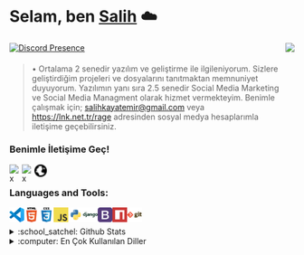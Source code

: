 # Selam, ben [Salih](https://www.salihkayatemir.cf) :cloud:

<img src="https://media.giphy.com/media/ZVik7pBtu9dNS/giphy.gif" align="right" widht="200" height="200">

[![Discord Presence](https://lanyard.cnrad.dev/api/541573707337039904)](https://discord.com/users/541573707337039904)

####  
> • Ortalama 2 senedir yazılım ve geliştirme ile ilgileniyorum. Sizlere geliştirdiğim projeleri ve dosyalarını tanıtmaktan memnuniyet duyuyorum. Yazılımın yanı sıra 2.5 senedir Social Media Marketing ve Social Media Managment olarak hizmet vermekteyim. Benimle çalışmak için; salihkayatemir@gmail.com veya https://lnk.net.tr/rage adresinden sosyal medya hesaplarımla iletişime geçebilirsiniz.

### Benimle İletişime Geç!
[<img align="left" alt="x" width="22px" src="https://unpkg.com/simple-icons@v6/icons/discord.svg" />](https://discord.gg/ptFxZRBt4t)
[<img align="left" alt="x" width="22px" src="https://unpkg.com/simple-icons@6.23.0/icons/gmail.svg" />](mailto:salihkayatemir@gmail.com)
[<img align="left" alt="x" width="22px" src="https://raw.githubusercontent.com/iconic/open-iconic/master/svg/globe.svg" />](https://lnk.net.tr/rage)
<br />

### Languages and Tools:

<img align="left" alt="Visual Studio Code" width="26px" src="https://raw.githubusercontent.com/github/explore/80688e429a7d4ef2fca1e82350fe8e3517d3494d/topics/visual-studio-code/visual-studio-code.png" />
<img align="left" alt="HTML5" width="26px" src="https://raw.githubusercontent.com/github/explore/80688e429a7d4ef2fca1e82350fe8e3517d3494d/topics/html/html.png" />
<img align="left" alt="CSS3" width="26px" src="https://raw.githubusercontent.com/github/explore/80688e429a7d4ef2fca1e82350fe8e3517d3494d/topics/css/css.png" />
<img align="left" alt="JavaScript" width="26px" src="https://raw.githubusercontent.com/github/explore/80688e429a7d4ef2fca1e82350fe8e3517d3494d/topics/javascript/javascript.png" />
<img align="left" alt="Python" width="26px" src="https://raw.githubusercontent.com/github/explore/80688e429a7d4ef2fca1e82350fe8e3517d3494d/topics/python/python.png" />
<img align="left" alt="Python" width="26px" src="https://raw.githubusercontent.com/github/explore/80688e429a7d4ef2fca1e82350fe8e3517d3494d/topics/django/django.png" />
<img align="left" alt="Bootstrap" width="26px" src="https://raw.githubusercontent.com/github/explore/80688e429a7d4ef2fca1e82350fe8e3517d3494d/topics/bootstrap/bootstrap.png" />
<img align="left" alt="NPM" width="26px" src="https://raw.githubusercontent.com/github/explore/80688e429a7d4ef2fca1e82350fe8e3517d3494d/topics/npm/npm.png" />
<img align="left" alt="NPM" width="26px" src="https://raw.githubusercontent.com/github/explore/80688e429a7d4ef2fca1e82350fe8e3517d3494d/topics/git/git.png" />





<br />
<br />

<details>
<summary>:school_satchel: Github Stats</summary>
<img src="https://github-readme-stats.vercel.app/api?username=salihkayatemir&theme=radical">
</details>  

<details>
<summary>:computer: En Çok Kullanılan Diller</summary>
<img src=https://github-readme-stats.vercel.app/api/top-langs/?username=salihkayatemir&layout=compact>
</details>  
